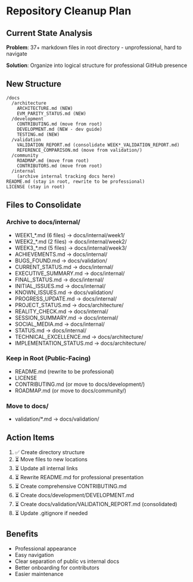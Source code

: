 # Repository Cleanup Plan

## Current State Analysis

**Problem**: 37+ markdown files in root directory - unprofessional, hard to navigate

**Solution**: Organize into logical structure for professional GitHub presence

## New Structure

```
/docs
  /architecture
    ARCHITECTURE.md (NEW)
    EVM_PARITY_STATUS.md (NEW)
  /development
    CONTRIBUTING.md (move from root)
    DEVELOPMENT.md (NEW - dev guide)
    TESTING.md (NEW)
  /validation
    VALIDATION_REPORT.md (consolidate WEEK*_VALIDATION_REPORT.md)
    REFERENCE_COMPARISON.md (move from validation/)
  /community
    ROADMAP.md (move from root)
    CONTRIBUTORS.md (move from root)
  /internal
    (archive internal tracking docs here)
README.md (stay in root, rewrite to be professional)
LICENSE (stay in root)
```

## Files to Consolidate

### Archive to docs/internal/
- WEEK1_*.md (6 files) → docs/internal/week1/
- WEEK2_*.md (2 files) → docs/internal/week2/
- WEEK3_*.md (5 files) → docs/internal/week3/
- ACHIEVEMENTS.md → docs/internal/
- BUGS_FOUND.md → docs/validation/
- CURRENT_STATUS.md → docs/internal/
- EXECUTIVE_SUMMARY.md → docs/internal/
- FINAL_STATUS.md → docs/internal/
- INITIAL_ISSUES.md → docs/internal/
- KNOWN_ISSUES.md → docs/validation/
- PROGRESS_UPDATE.md → docs/internal/
- PROJECT_STATUS.md → docs/architecture/
- REALITY_CHECK.md → docs/internal/
- SESSION_SUMMARY.md → docs/internal/
- SOCIAL_MEDIA.md → docs/internal/
- STATUS.md → docs/internal/
- TECHNICAL_EXCELLENCE.md → docs/architecture/
- IMPLEMENTATION_STATUS.md → docs/architecture/

### Keep in Root (Public-Facing)
- README.md (rewrite to be professional)
- LICENSE
- CONTRIBUTING.md (or move to docs/development/)
- ROADMAP.md (or move to docs/community/)

### Move to docs/
- validation/*.md → docs/validation/

## Action Items

1. ✅ Create directory structure
2. ⏳ Move files to new locations
3. ⏳ Update all internal links
4. ⏳ Rewrite README.md for professional presentation
5. ⏳ Create comprehensive CONTRIBUTING.md
6. ⏳ Create docs/development/DEVELOPMENT.md
7. ⏳ Create docs/validation/VALIDATION_REPORT.md (consolidated)
8. ⏳ Update .gitignore if needed

## Benefits

- Professional appearance
- Easy navigation
- Clear separation of public vs internal docs
- Better onboarding for contributors
- Easier maintenance
